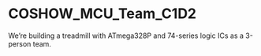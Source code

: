 # COSHOW_MCU_Team_C1D2
We’re building a treadmill with ATmega328P and 74-series logic ICs as a 3-person team.
